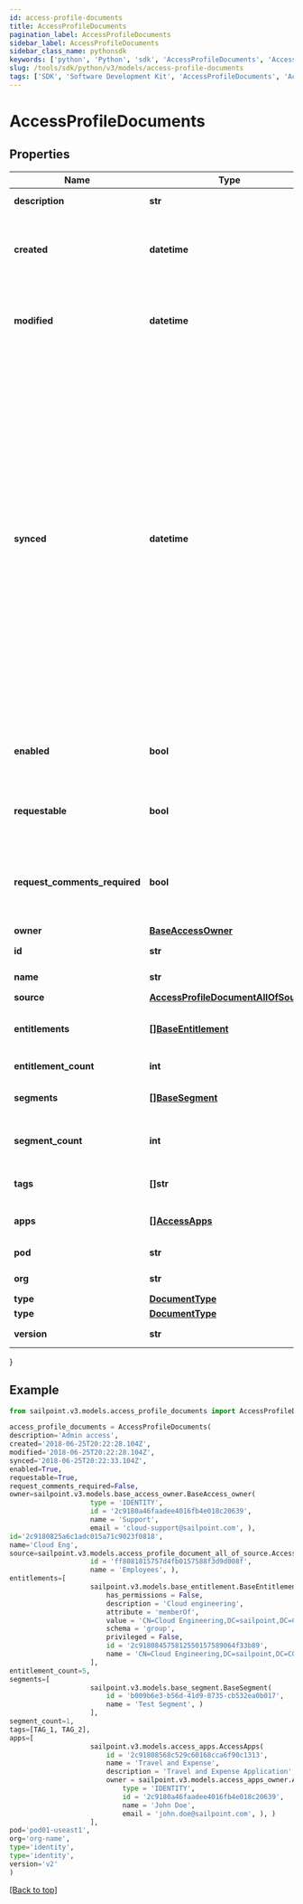 ```yaml
---
id: access-profile-documents
title: AccessProfileDocuments
pagination_label: AccessProfileDocuments
sidebar_label: AccessProfileDocuments
sidebar_class_name: pythonsdk
keywords: ['python', 'Python', 'sdk', 'AccessProfileDocuments', 'AccessProfileDocuments'] 
slug: /tools/sdk/python/v3/models/access-profile-documents
tags: ['SDK', 'Software Development Kit', 'AccessProfileDocuments', 'AccessProfileDocuments']
---
```


# AccessProfileDocuments


## Properties

Name | Type | Description | Notes
------------ | ------------- | ------------- | -------------
**description** | **str** | Access item's description. | [optional] 
**created** | **datetime** | ISO-8601 date-time referring to the time when the object was created. | [optional] 
**modified** | **datetime** | ISO-8601 date-time referring to the time when the object was last modified. | [optional] 
**synced** | **datetime** | ISO-8601 date-time referring to the date-time when object was queued to be synced into search database for use in the search API.   This date-time changes anytime there is an update to the object, which triggers a synchronization event being sent to the search database.  There may be some delay between the `synced` time and the time when the updated data is actually available in the search API.  | [optional] 
**enabled** | **bool** | Indicates whether the access item is currently enabled. | [optional] [default to False]
**requestable** | **bool** | Indicates whether the access item can be requested. | [optional] [default to True]
**request_comments_required** | **bool** | Indicates whether comments are required for requests to access the item. | [optional] [default to False]
**owner** | [**BaseAccessOwner**](base-access-owner) |  | [optional] 
**id** | **str** | Access profile's ID. | [required]
**name** | **str** | Access profile's name. | [required]
**source** | [**AccessProfileDocumentAllOfSource**](access-profile-document-all-of-source) |  | [optional] 
**entitlements** | [**[]BaseEntitlement**](base-entitlement) | Entitlements the access profile has access to. | [optional] 
**entitlement_count** | **int** | Number of entitlements. | [optional] 
**segments** | [**[]BaseSegment**](base-segment) | Segments with the access profile. | [optional] 
**segment_count** | **int** | Number of segments with the access profile. | [optional] 
**tags** | **[]str** | Tags that have been applied to the object. | [optional] 
**apps** | [**[]AccessApps**](access-apps) | Applications with the access profile | [optional] 
**pod** | **str** | Name of the pod. | [optional] 
**org** | **str** | Name of the tenant. | [optional] 
**type** | [**DocumentType**](document-type) |  | [optional] 
**type** | [**DocumentType**](document-type) |  | [optional] 
**version** | **str** | Version number. | [optional] 
}

## Example

```python
from sailpoint.v3.models.access_profile_documents import AccessProfileDocuments

access_profile_documents = AccessProfileDocuments(
description='Admin access',
created='2018-06-25T20:22:28.104Z',
modified='2018-06-25T20:22:28.104Z',
synced='2018-06-25T20:22:33.104Z',
enabled=True,
requestable=True,
request_comments_required=False,
owner=sailpoint.v3.models.base_access_owner.BaseAccess_owner(
                    type = 'IDENTITY', 
                    id = '2c9180a46faadee4016fb4e018c20639', 
                    name = 'Support', 
                    email = 'cloud-support@sailpoint.com', ),
id='2c9180825a6c1adc015a71c9023f0818',
name='Cloud Eng',
source=sailpoint.v3.models.access_profile_document_all_of_source.AccessProfileDocument_allOf_source(
                    id = 'ff8081815757d4fb0157588f3d9d008f', 
                    name = 'Employees', ),
entitlements=[
                    sailpoint.v3.models.base_entitlement.BaseEntitlement(
                        has_permissions = False, 
                        description = 'Cloud engineering', 
                        attribute = 'memberOf', 
                        value = 'CN=Cloud Engineering,DC=sailpoint,DC=COM', 
                        schema = 'group', 
                        privileged = False, 
                        id = '2c918084575812550157589064f33b89', 
                        name = 'CN=Cloud Engineering,DC=sailpoint,DC=COM', )
                    ],
entitlement_count=5,
segments=[
                    sailpoint.v3.models.base_segment.BaseSegment(
                        id = 'b009b6e3-b56d-41d9-8735-cb532ea0b017', 
                        name = 'Test Segment', )
                    ],
segment_count=1,
tags=[TAG_1, TAG_2],
apps=[
                    sailpoint.v3.models.access_apps.AccessApps(
                        id = '2c91808568c529c60168cca6f90c1313', 
                        name = 'Travel and Expense', 
                        description = 'Travel and Expense Application', 
                        owner = sailpoint.v3.models.access_apps_owner.AccessApps_owner(
                            type = 'IDENTITY', 
                            id = '2c9180a46faadee4016fb4e018c20639', 
                            name = 'John Doe', 
                            email = 'john.doe@sailpoint.com', ), )
                    ],
pod='pod01-useast1',
org='org-name',
type='identity',
type='identity',
version='v2'
)

```
[[Back to top]](#) 

